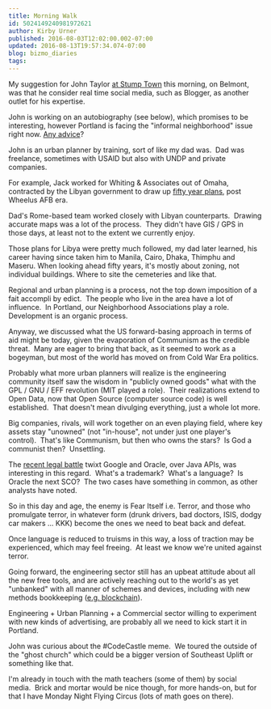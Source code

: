 ```yaml
---
title: Morning Walk
id: 5024149240981972621
author: Kirby Urner
published: 2016-08-03T12:02:00.002-07:00
updated: 2016-08-13T19:57:34.074-07:00
blog: bizmo_diaries
tags: 
---
```


[](https://www.flickr.com/photos/kirbyurner/28668721541/in/dateposted-public/)

My suggestion for John Taylor [at Stump Town](https://www.stumptowncoffee.com/locations/portland/belmont) this morning, on Belmont, was that he consider real time social media, such as Blogger, as another outlet for his expertise.

John is working on an autobiography (see below), which promises to be interesting, however Portland is facing the "informal neighborhood" issue right now. [Any advice](http://controlroom.blogspot.com/2016/07/epcot-west.html)?

John is an urban planner by training, sort of like my dad was.  Dad was freelance, sometimes with USAID but also with UNDP and private companies.

For example, Jack worked for Whiting & Associates out of Omaha, contracted by the Libyan government to draw up [fifty year plans](https://flic.kr/p/KWCDB5), post Wheelus AFB era.

Dad's Rome-based team worked closely with Libyan counterparts.  Drawing accurate maps was a lot of the process.  They didn't have GIS / GPS in those days, at least not to the extent we currently enjoy.

Those plans for Libya were pretty much followed, my dad later learned, his career having since taken him to Manila, Cairo, Dhaka, Thimphu and Maseru. When looking ahead fifty years, it's mostly about zoning, not individual buildings. Where to site the cemeteries and like that.

Regional and urban planning is a process, not the top down imposition of a fait accompli by edict.  The people who live in the area have a lot of influence.  In Portland, our Neighborhood Associations play a role. Development is an organic process.

Anyway, we discussed what the US forward-basing approach in terms of aid might be today, given the evaporation of Communism as the credible threat.  Many are eager to bring that back, as it seemed to work as a bogeyman, but most of the world has moved on from Cold War Era politics.

Probably what more urban planners will realize is the engineering community itself saw the wisdom in "publicly owned goods" what with the GPL / GNU / EFF revolution (MIT played a role).  Their realizations extend to Open Data, now that Open Source (computer source code) is well established.  That doesn't mean divulging everything, just a whole lot more.

Big companies, rivals, will work together on an even playing field, where key assets stay "unowned" (not "in-house", not under just one player's control).  That's like Communism, but then who owns the stars?  Is God a communist then?  Unsettling.

The [recent legal battle](http://betanews.com/2016/05/26/google-wins-oracle-case/) twixt Google and Oracle, over Java APIs, was interesting in this regard.  What's a trademark?  What's a language?  Is Oracle the next SCO?  The two cases have something in common, as other analysts have noted.

So in this day and age, the enemy is Fear Itself i.e. Terror, and those who promulgate terror, in whatever form (drunk drivers, bad doctors, ISIS, dodgy car makers ... KKK) become the ones we need to beat back and defeat. 

Once language is reduced to truisms in this way, a loss of traction may be experienced, which may feel freeing.  At least we know we're united against terror.

Going forward, the engineering sector still has an upbeat attitude about all the new free tools, and are actively reaching out to the world's as yet "unbanked" with all manner of schemes and devices, including with new methods bookkeeping ([e.g. blockchain](http://worldgame.blogspot.com/2016/06/the-rise-and-rise-of-bitcoin-movie.html)).

Engineering + Urban Planning + a Commercial sector willing to experiment with new kinds of advertising, are probably all we need to kick start it in Portland.

John was curious about the #CodeCastle meme.  We toured the outside of the "ghost church" which could be a bigger version of Southeast Uplift or something like that.

[](https://www.flickr.com/photos/kirbyurner/28746057325/in/dateposted-public/)

I'm already in touch with the math teachers (some of them) by social media.  Brick and mortar would be nice though, for more hands-on, but for that I have Monday Night Flying Circus (lots of math goes on there).

[](https://www.flickr.com/photos/kirbyurner/28461775430/in/dateposted-public/)